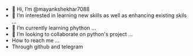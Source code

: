 - 👋 Hi, I’m @mayankshekhar7088
- 👀 I’m interested in learning new skills as well as enhancing existing skils ...
- 🌱 I’m currently learning phython ...
- 💞️ I’m looking to collaborate on python's project ...
-  How to reach me ...
- Through github and telegram

<!---
mayankshekhar7088/mayankshekhar7088 is a ✨ special ✨ repository because its `README.md` (this file) appears on your GitHub profile.
You can click the Preview link to take a look at your changes.
--->
